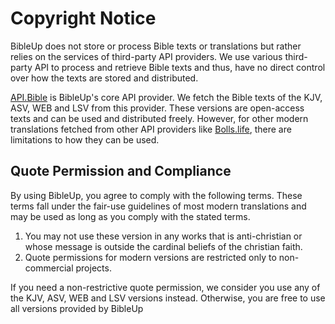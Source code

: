 # Copyright Notice
BibleUp does not store or process Bible texts or translations but rather relies on the services of third-party API providers. We use various third-party API to process and retrieve Bible texts and thus, have no direct control over how the texts are stored and distributed.

[API.Bible](https://scripture.api.bible) is BibleUp's core API provider. We fetch the Bible texts of the KJV, ASV, WEB and LSV from this provider. These versions are open-access texts and can be used and distributed freely. However, for other modern translations fetched from other API providers like [Bolls.life](https://bolls.life), there are limitations to how they can be used.

## Quote Permission and Compliance
By using BibleUp, you agree to comply with the following terms. These terms fall under the fair-use guidelines of most modern translations and may be used as long as you comply with the stated terms.

1. You may not use these version in any works that is anti-christian or whose message is outside the cardinal beliefs of the christian faith.
2. Quote permissions for modern versions are restricted only to non-commercial projects.

If you need a non-restrictive quote permission, we consider you use any of the KJV, ASV, WEB and LSV versions instead.  Otherwise, you are free to use all versions provided by BibleUp